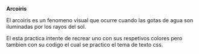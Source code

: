 **Arcoiris**

El arcoiris es un fenomeno visual 
que ocurre cuando las gotas de agua son
iluminadas por los rayos del sol.

El esta practica intente de recrear uno
con sus respetivos colores pero tambien
con su codigo el cual se practico el tema de
texto css.